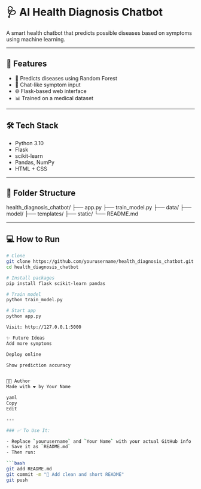 # 🩺 AI Health Diagnosis Chatbot

A smart health chatbot that predicts possible diseases based on symptoms using machine learning.

---

## 🚀 Features

- 🤖 Predicts diseases using Random Forest
- 💬 Chat-like symptom input
- 🌐 Flask-based web interface
- 📊 Trained on a medical dataset

---

## 🛠️ Tech Stack

- Python 3.10
- Flask
- scikit-learn
- Pandas, NumPy
- HTML + CSS

---

## 📁 Folder Structure

health_diagnosis_chatbot/ ├── app.py ├── train_model.py ├── data/ ├── model/ ├── templates/ ├── static/ └── README.md

---

## 💻 How to Run

```bash
# Clone
git clone https://github.com/yourusername/health_diagnosis_chatbot.git
cd health_diagnosis_chatbot

# Install packages
pip install flask scikit-learn pandas

# Train model
python train_model.py

# Start app
python app.py

Visit: http://127.0.0.1:5000

✨ Future Ideas
Add more symptoms

Deploy online

Show prediction accuracy


👨‍💻 Author
Made with ❤️ by Your Name

yaml
Copy
Edit

---

### ✅ To Use It:

- Replace `yourusername` and `Your Name` with your actual GitHub info
- Save it as `README.md`
- Then run:

```bash
git add README.md
git commit -m "📝 Add clean and short README"
git push